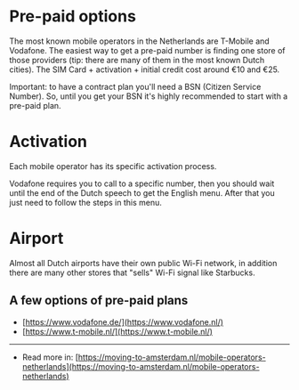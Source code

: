 # Pre-paid options

The most known mobile operators in the Netherlands are T-Mobile and Vodafone. The easiest way to get a pre-paid number is finding one store of those providers (tip: there are many of them in the most known Dutch cities).
The SIM Card + activation + initial credit cost around €10 and €25.

Important: to have a contract plan you'll need a BSN (Citizen Service Number). So, until you get your BSN it's highly recommended to start with a pre-paid plan.

# Activation

Each mobile operator has its specific activation process.

Vodafone requires you to call to a specific number, then you should wait until the end of the Dutch speech to get the English menu. After that you just need to follow the steps in this menu.

# Airport

Almost all Dutch airports have their own public Wi-Fi network, in addition there are many other stores that "sells" Wi-Fi signal like Starbucks.

## A few options of pre-paid plans

- [https://www.vodafone.de/](https://www.vodafone.nl/)
- [https://www.t-mobile.nl/](https://www.t-mobile.nl/)

---

- Read more in: [https://moving-to-amsterdam.nl/mobile-operators-netherlands](https://moving-to-amsterdam.nl/mobile-operators-netherlands)
